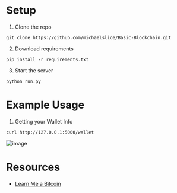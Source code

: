# Setup
1. Clone the repo
```
git clone https://github.com/michaelslice/Basic-Blockchain.git
```
2. Download requirements
```
pip install -r requirements.txt
```
3. Start the server
```
python run.py
```
# Example Usage
1. Getting your Wallet Info
```
curl http://127.0.0.1:5000/wallet
```
![image](https://github.com/user-attachments/assets/ce4d69db-b4ed-48eb-857c-398946d1ac56)


# Resources
- [Learn Me a Bitcoin](https://learnmeabitcoin.com/beginners/how-does-bitcoin-work/)
